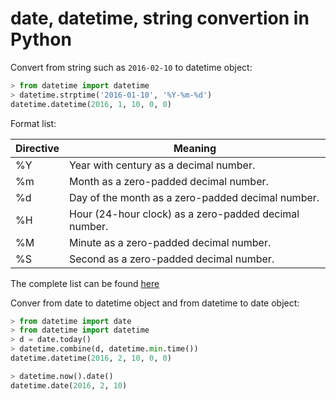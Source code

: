 # date, datetime, string convertion in Python

Convert from string such as `2016-02-10` to datetime object:

```python
> from datetime import datetime
> datetime.strptime('2016-01-10', '%Y-%m-%d')
datetime.datetime(2016, 1, 10, 0, 0)
```

Format list:

| Directive     | Meaning       |
| ------------- | ------------- |
| %Y            | Year with century as a decimal number.  |
| %m            | Month as a zero-padded decimal number.  |
| %d            | Day of the month as a zero-padded decimal number. |
| %H            | Hour (24-hour clock) as a zero-padded decimal number. |
| %M            | Minute as a zero-padded decimal number. |
| %S            | Second as a zero-padded decimal number. |

The complete list can be found [here](https://docs.python.org/2/library/datetime.html)

Conver from date to datetime object and from datetime to date object:

```python
> from datetime import date
> from datetime import datetime
> d = date.today()
> datetime.combine(d, datetime.min.time())
datetime.datetime(2016, 2, 10, 0, 0)

> datetime.now().date()
datetime.date(2016, 2, 10)
```
